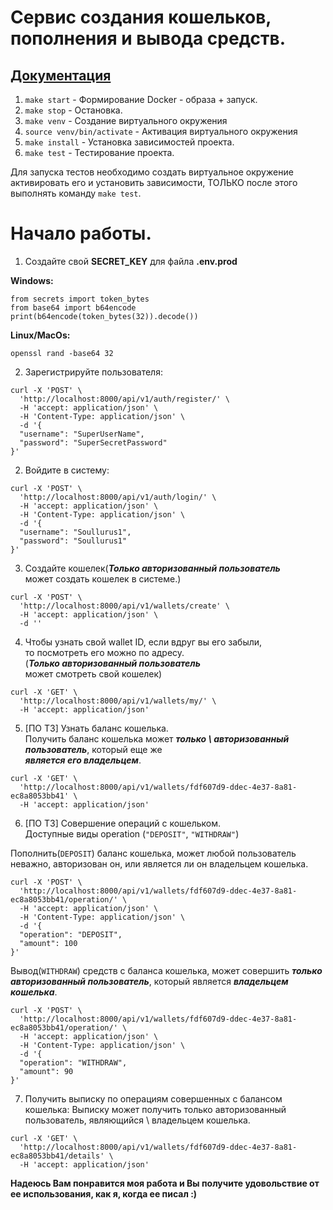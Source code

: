 # Сервис создания кошельков, пополнения и вывода средств.

## [Документация ](http://localhost:8000/docs)

1. `make start` - Формирование Docker - образа + запуск.
2. `make stop` - Остановка.
3. `make venv` - Создание виртуального окружения
4. `source venv/bin/activate` - Активация виртуального окружения
5. `make install` - Установка зависимостей проекта.
6. `make test` - Тестирование проекта.

Для запуска тестов необходимо создать виртуальное окружение \
активировать его и установить зависимости, ТОЛЬКО после этого \
выполнять команду `make test`.

# Начало работы.

1. Cоздайте свой **SECRET_KEY** для файла **.env.prod**

**Windows:**

```
from secrets import token_bytes
from base64 import b64encode
print(b64encode(token_bytes(32)).decode())
```

**Linux/MacOs:**

```
openssl rand -base64 32
```

2. Зарегистрируйте пользователя:
```
curl -X 'POST' \
  'http://localhost:8000/api/v1/auth/register/' \
  -H 'accept: application/json' \
  -H 'Content-Type: application/json' \
  -d '{
  "username": "SuperUserName",
  "password": "SuperSecretPassword"
}'
```

2. Войдите в систему:

```
curl -X 'POST' \
  'http://localhost:8000/api/v1/auth/login/' \
  -H 'accept: application/json' \
  -H 'Content-Type: application/json' \
  -d '{
  "username": "Soullurus1",
  "password": "Soullurus1"
}'
```

3. Создайте кошелек(_**Только авторизованный пользователь**_ \
может создать кошелек в системе.)

```
curl -X 'POST' \
  'http://localhost:8000/api/v1/wallets/create' \
  -H 'accept: application/json' \
  -d ''
```

4. Чтобы узнать свой wallet ID, если вдруг вы его забыли, \
то посмотреть его можно по адресу. \
(**_Только авторизованный пользователь_** \
может смотреть свой кошелек)
```
curl -X 'GET' \
  'http://localhost:8000/api/v1/wallets/my/' \
  -H 'accept: application/json'
```
5. [ПО ТЗ] Узнать баланс кошелька. \
Получить баланс кошелька может **_только \ 
авторизованный пользователь_**, который еще же \
_**является его владельцем**_.
```
curl -X 'GET' \
  'http://localhost:8000/api/v1/wallets/fdf607d9-ddec-4e37-8a81-ec8a8053bb41' \
  -H 'accept: application/json'
```

6. [ПО ТЗ] Совершение операций с кошельком. \
Доступные виды operation (`"DEPOSIT"`, `"WITHDRAW"`)

Пополнить(`DEPOSIT`) баланс кошелька, может любой пользователь \
неважно, авторизован он, или является ли он владельцем кошелька.
```
curl -X 'POST' \
  'http://localhost:8000/api/v1/wallets/fdf607d9-ddec-4e37-8a81-ec8a8053bb41/operation/' \
  -H 'accept: application/json' \
  -H 'Content-Type: application/json' \
  -d '{
  "operation": "DEPOSIT",
  "amount": 100
}'
```
Вывод(`WITHDRAW`) средств с баланса кошелька, может совершить **_только \
авторизованный пользователь_**, который является **_владельцем кошелька_**.
```
curl -X 'POST' \
  'http://localhost:8000/api/v1/wallets/fdf607d9-ddec-4e37-8a81-ec8a8053bb41/operation/' \
  -H 'accept: application/json' \
  -H 'Content-Type: application/json' \
  -d '{
  "operation": "WITHDRAW",
  "amount": 90
}'
```

7. Получить выписку по операциям совершенных с балансом кошелька:
Выписку может получить только авторизованный пользователь, являющийся \ 
владельцем кошелька.
```
curl -X 'GET' \
  'http://localhost:8000/api/v1/wallets/fdf607d9-ddec-4e37-8a81-ec8a8053bb41/details' \
  -H 'accept: application/json'
```

**Надеюсь Вам понравится моя работа и Вы получите удовольствие от ее использования, как я, когда ее писал :)**